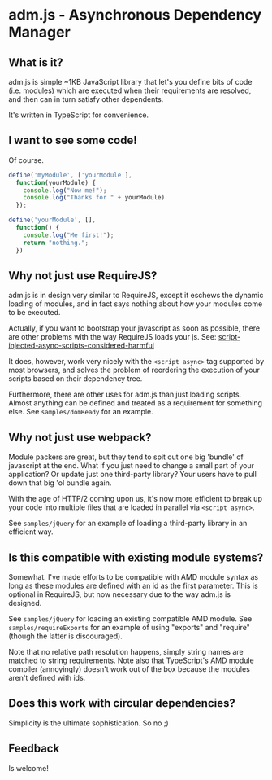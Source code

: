 # adm.js - Asynchronous Dependency Manager #

## What is it?

adm.js is simple ~1KB JavaScript library that let's you define bits of code (i.e. modules) which are executed when their requirements are resolved, and then can in turn satisfy other dependents.

It's written in TypeScript for convenience.

## I want to see some code!

Of course.

```javascript
define('myModule', ['yourModule'],
  function(yourModule) {
    console.log("Now me!");
    console.log("Thanks for " + yourModule)
  });

define('yourModule', [],
  function() {
    console.log("Me first!");
    return "nothing.";
  })

```

## Why not just use RequireJS?

adm.js is in design very similar to RequireJS, except it eschews the dynamic loading of modules, and in fact says nothing about how your modules come to be executed.

Actually, if you want to bootstrap your javascript as soon as possible, there are other problems with the way RequireJS loads your js. See: [script-injected-async-scripts-considered-harmful](https://www.igvita.com/2014/05/20/script-injected-async-scripts-considered-harmful/)

It does, however, work very nicely with the `<script async>` tag supported by most browsers, and solves the problem of reordering the execution of your scripts based on their dependency tree.

Furthermore, there are other uses for adm.js than just loading scripts. Almost anything can be defined and treated as a requirement for something else. See `samples/domReady` for an example.

## Why not just use webpack?

Module packers are great, but they tend to spit out one big 'bundle' of javascript at the end. What if you just need to change a small part of your application? Or update just one third-party library? Your users have to pull down that big 'ol bundle again.

With the age of HTTP/2 coming upon us, it's now more efficient to break up your code into multiple files that are loaded in parallel via `<script async>`.

See `samples/jQuery` for an example of loading a third-party library in an efficient way.

## Is this compatible with existing module systems?

Somewhat. I've made efforts to be compatible with AMD module syntax as long as these modules are defined with an id as the first parameter. This is optional in RequireJS, but now necessary due to the way adm.js is designed.

See `samples/jQuery` for loading an existing compatible AMD module.
See `samples/requireExports` for an example of using "exports" and "require" (though the latter is discouraged).

Note that no relative path resolution happens, simply string names are matched to string requirements.
Note also that TypeScript's AMD module compiler (annoyingly) doesn't work out of the box because the modules aren't defined with ids.

## Does this work with circular dependencies?

Simplicity is the ultimate sophistication. So no ;)

## Feedback

Is welcome!
